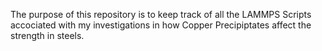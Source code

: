The purpose of this repository is to keep track of all the LAMMPS Scripts accociated with my investigations in how Copper Precipiptates affect the strength in steels. 
